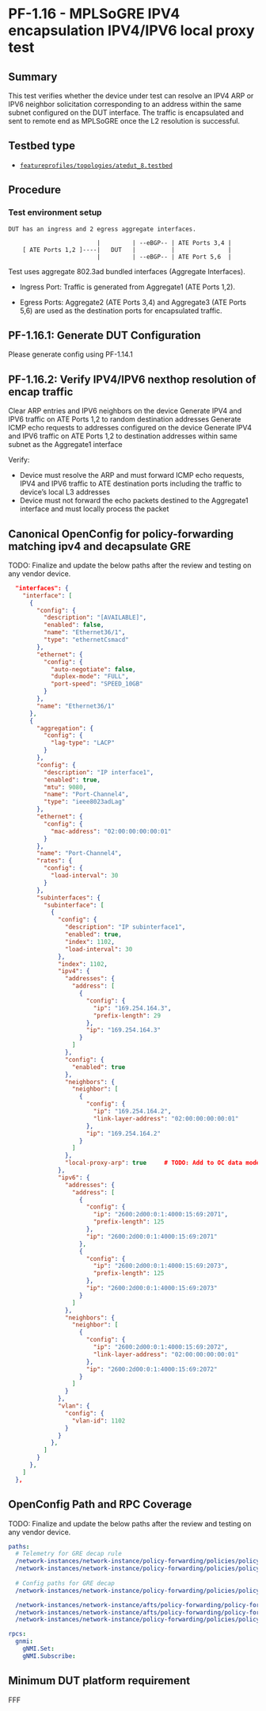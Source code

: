 # PF-1.16 - MPLSoGRE IPV4 encapsulation IPV4/IPV6 local proxy test

## Summary

This test verifies whether the device under test can resolve an IPV4 ARP or IPV6 neighbor solicitation corresponding to an address within the same subnet configured on the DUT interface. The traffic is encapsulated and sent to remote end as MPLSoGRE once the L2 resolution is successful. 

## Testbed type

* [`featureprofiles/topologies/atedut_8.testbed`](https://github.com/openconfig/featureprofiles/blob/main/topologies/atedut_8.testbed)

## Procedure

### Test environment setup

```text
DUT has an ingress and 2 egress aggregate interfaces.

                         |         | --eBGP-- | ATE Ports 3,4 |
    [ ATE Ports 1,2 ]----|   DUT   |          |               |
                         |         | --eBGP-- | ATE Port 5,6  |
```

Test uses aggregate 802.3ad bundled interfaces (Aggregate Interfaces).

* Ingress Port: Traffic is generated from Aggregate1 (ATE Ports 1,2).

* Egress Ports: Aggregate2 (ATE Ports 3,4) and Aggregate3 (ATE Ports 5,6) are used as the destination ports for encapsulated traffic.

## PF-1.16.1: Generate DUT Configuration
Please generate config using PF-1.14.1

## PF-1.16.2: Verify IPV4/IPV6 nexthop resolution of encap traffic
Clear ARP entries and IPV6 neighbors on the device
Generate IPV4 and IPV6 traffic on ATE Ports 1,2  to random destination addresses
Generate ICMP echo requests to addresses configured on the device
Generate IPV4 and IPV6 traffic on ATE Ports 1,2  to destination addresses within same subnet as the Aggregate1 interface

Verify:
* Device must resolve the ARP and must forward ICMP echo requests, IPV4 and IPV6 traffic to ATE destination ports including the traffic to device’s local L3 addresses
* Device must not forward the echo packets destined to the Aggregate1 interface and must locally process the packet

## Canonical OpenConfig for policy-forwarding matching ipv4 and decapsulate GRE
TODO: Finalize and update the below paths after the review and testing on any vendor device.
 
```json
  "interfaces": {
    "interface": [
      {
        "config": {
          "description": "[AVAILABLE]",
          "enabled": false,
          "name": "Ethernet36/1",
          "type": "ethernetCsmacd"
        },
        "ethernet": {
          "config": {
            "auto-negotiate": false,
            "duplex-mode": "FULL",
            "port-speed": "SPEED_10GB"
          }
        },
        "name": "Ethernet36/1"
      },
      {
        "aggregation": {
          "config": {
            "lag-type": "LACP"
          }
        },
        "config": {
          "description": "IP interface1",
          "enabled": true,
          "mtu": 9080,
          "name": "Port-Channel4",
          "type": "ieee8023adLag"
        },
        "ethernet": {
          "config": {
            "mac-address": "02:00:00:00:00:01"
          }
        },
        "name": "Port-Channel4",
        "rates": {
          "config": {
            "load-interval": 30
          }
        },
        "subinterfaces": {
          "subinterface": [
            {
              "config": {
                "description": "IP subinterface1",
                "enabled": true,
                "index": 1102,
                "load-interval": 30
              },
              "index": 1102,
              "ipv4": {
                "addresses": {
                  "address": [
                    {
                      "config": {
                        "ip": "169.254.164.3",
                        "prefix-length": 29
                      },
                      "ip": "169.254.164.3"
                    }
                  ]
                },
                "config": {
                  "enabled": true
                },
                "neighbors": {
                  "neighbor": [
                    {
                      "config": {
                        "ip": "169.254.164.2",
                        "link-layer-address": "02:00:00:00:00:01"
                      },
                      "ip": "169.254.164.2"
                    }
                  ]
                },
                "local-proxy-arp": true     # TODO: Add to OC data models
              },
              "ipv6": {
                "addresses": {
                  "address": [
                    {
                      "config": {
                        "ip": "2600:2d00:0:1:4000:15:69:2071",
                        "prefix-length": 125
                      },
                      "ip": "2600:2d00:0:1:4000:15:69:2071"
                    },
                    {
                      "config": {
                        "ip": "2600:2d00:0:1:4000:15:69:2073",
                        "prefix-length": 125
                      },
                      "ip": "2600:2d00:0:1:4000:15:69:2073"
                    }
                  ]
                },
                "neighbors": {
                  "neighbor": [
                    {
                      "config": {
                        "ip": "2600:2d00:0:1:4000:15:69:2072",
                        "link-layer-address": "02:00:00:00:00:01"
                      },
                      "ip": "2600:2d00:0:1:4000:15:69:2072"
                    }
                  ]
                }
              },
              "vlan": {
                "config": {
                  "vlan-id": 1102
                }
              }
            },
          ]
        }
      },
    ]
  },
  ```

## OpenConfig Path and RPC Coverage
TODO: Finalize and update the below paths after the review and testing on any vendor device.

```yaml
paths:
  # Telemetry for GRE decap rule    
  /network-instances/network-instance/policy-forwarding/policies/policy/rules/rule/state/matched-pkts:
  /network-instances/network-instance/policy-forwarding/policies/policy/rules/rule/state/matched-octets:
    
  # Config paths for GRE decap
  /network-instances/network-instance/policy-forwarding/policies/policy/rules/rule/action/config/decapsulate-gre:

  /network-instances/network-instance/afts/policy-forwarding/policy-forwarding-entry/state/counters/packets-forwarded:
  /network-instances/network-instance/afts/policy-forwarding/policy-forwarding-entry/state/counters/octets-forwarded:
  /network-instances/network-instance/policy-forwarding/policies/policy/rules/rule/state/sequence-id:

rpcs:
  gnmi:
    gNMI.Set:
    gNMI.Subscribe:
```

## Minimum DUT platform requirement

FFF